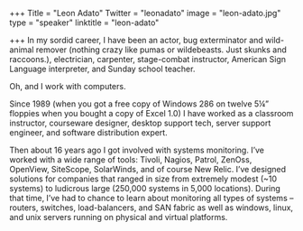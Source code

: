 +++
Title = "Leon Adato"
Twitter = "leonadato"
image = "leon-adato.jpg"
type = "speaker"
linktitle = "leon-adato"

+++
In my sordid career, I have been an actor, bug exterminator and wild-animal remover (nothing crazy like pumas or wildebeasts. Just skunks and raccoons.), electrician, carpenter, stage-combat instructor, American Sign Language interpreter, and Sunday school teacher.

Oh, and I work with computers.

Since 1989 (when you got a free copy of Windows 286 on twelve 5¼” floppies when you bought a copy of Excel 1.0) I have worked as a classroom instructor, courseware designer, desktop support tech, server support engineer, and software distribution expert.

Then about 16 years ago I got involved with systems monitoring. I’ve worked with a wide range of tools: Tivoli, Nagios, Patrol, ZenOss, OpenView, SiteScope, SolarWinds, and of course New Relic. I’ve designed solutions for companies that ranged in size from extremely modest (~10 systems) to ludicrous large (250,000 systems in 5,000 locations). During that time, I’ve had to chance to learn about monitoring all types of systems – routers, switches, load-balancers, and SAN fabric as well as windows, linux, and unix servers running on physical and virtual platforms.
